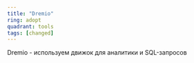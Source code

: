 ```yaml
---
title: "Dremio"
ring: adopt
quadrant: tools
tags: [changed]
---
```


Dremio - используем движок для аналитики и SQL-запросов